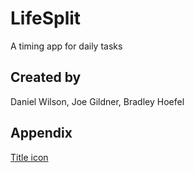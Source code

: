 # LifeSplit

A timing app for daily tasks

## Created by

Daniel Wilson, Joe Gildner, Bradley Hoefel

## Appendix

[Title icon](https://pixabay.com/vectors/time-time-of-clock-time-indicating-1606153/)

